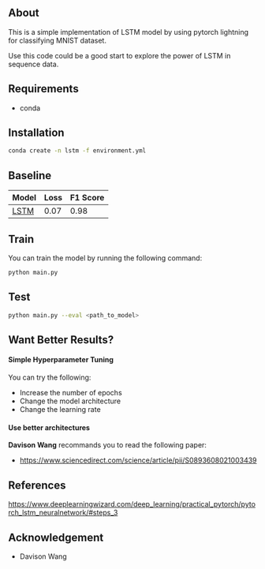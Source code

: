 ## About
This is a simple implementation of LSTM model by using pytorch lightning for classifying MNIST dataset.

Use this code could be a good start to explore the power of LSTM in sequence data.

## Requirements
- conda
## Installation
```bash	
conda create -n lstm -f environment.yml
```
## Baseline
| Model | Loss | F1 Score |
|-------|------|----------|
| [LSTM](https://studentmust-my.sharepoint.com/:u:/g/personal/1220026920_student_must_edu_mo/EcdJZfFRcLtKmeNzTLwOjEwBh8uUJlxxqtGHTzlXxPMynw?e=EYJQQq)  | 0.07 | 0.98     |

## Train
You can train the model by running the following command:
```bash
python main.py
```
## Test
```bash
python main.py --eval <path_to_model>
```
## Want Better Results?
#### Simple Hyperparameter Tuning
You can try the following:
- Increase the number of epochs
- Change the model architecture
- Change the learning rate
#### Use better architectures
**Davison Wang** recommands you to read the following paper:
- https://www.sciencedirect.com/science/article/pii/S0893608021003439
## References
https://www.deeplearningwizard.com/deep_learning/practical_pytorch/pytorch_lstm_neuralnetwork/#steps_3

## Acknowledgement
- Davison Wang